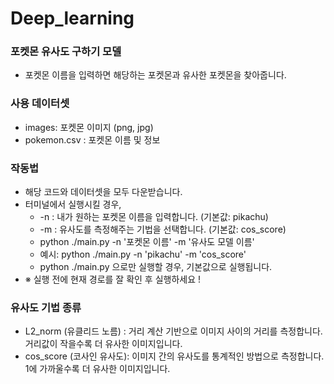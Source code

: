 # Deep_learning
### 포켓몬 유사도 구하기 모델
- 포켓몬 이름을 입력하면 해당하는 포켓몬과 유사한 포켓몬을 찾아줍니다.
### 사용 데이터셋
- images: 포켓몬 이미지 (png, jpg)
- pokemon.csv : 포켓몬 이름 및 정보
### 작동법
- 해당 코드와 데이터셋을 모두 다운받습니다.
- 터미널에서 실행시킬 경우,
    - -n : 내가 원하는 포켓몬 이름을 입력합니다. (기본값: pikachu)
    - -m : 유사도를 측정해주는 기법을 선택합니다. (기본값: cos_score)
    - python ./main.py -n '포켓몬 이름' -m '유사도 모델 이름'
    - 예시: python ./main.py -n 'pikachu' -m 'cos_score'
    - python ./main.py 으로만 실행할 경우, 기본값으로 실행됩니다.
- ※ 실행 전에 현재 경로를 잘 확인 후 실행하세요 !
### 유사도 기법 종류
- L2_norm (유클리드 노름) : 거리 계산 기반으로 이미지 사이의 거리를 측정합니다. 거리값이 작을수록 더 유사한 이미지입니다.
- cos_score (코사인 유사도): 이미지 간의 유사도를 통계적인 방법으로 측정합니다. 1에 가까울수록 더 유사한 이미지입니다.


